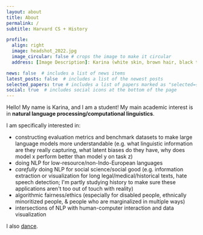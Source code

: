```yaml
---
layout: about
title: About
permalink: /
subtitle: Harvard CS + History

profile:
  align: right
  image: headshot_2022.jpg
  image_circular: false # crops the image to make it circular
  address: [Image Description]: Karina (white skin, brown hair, black top) smiling at the camera outside. Picture credits: Oriana Li Halevy, 2022.

news: false  # includes a list of news items
latest_posts: false  # includes a list of the newest posts
selected_papers: true # includes a list of papers marked as "selected={true}"
social: true  # includes social icons at the bottom of the page
---
```


Hello! My name is Karina, and I am a student! My main academic interest is in **natural language processing/computational linguistics**.

I am specifically interested in:  
- constructing evaluation metrics and benchmark datasets to make large language models more understandable (e.g. what linguistic information are they really capturing, what latent biases do they have, why does model x perform better than model y on task z)  
- doing NLP for low-resource/non-Indo-European languages  
- *carefully* doing NLP for social science/social good (e.g. information extraction or visualization for long legal/medical/historical texts, hate speech detection; I'm partly studying history to make sure these applications aren't too out of touch with reality)  
- algorithmic fairness/ethics (especially for disabled people, ethnically minoritized people, & people who are marginalized in multiple ways)  
- intersections of NLP with human-computer interaction and data visualization  

I also [dance](/dance).

